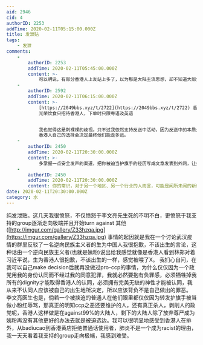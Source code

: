 ```yaml
---
aid: 2946
cid: 4
authorID: 2253
addTime: 2020-02-11T05:15:00.000Z
title: 发泄贴
tags:
    - 发泄
comments:
    -
        authorID: 2253
        addTime: 2020-02-11T05:45:00.000Z
        content: >-
            可以明说，有部分香港人上友站上多了，以为那是大陆主流思想，却不知道大部分大陆人遇到这种侮辱现象只会感到愤怒，除了那些自我创造出新的身份认同的姨粉才能旗帜鲜明地站在他们一边
    -
        authorID: 2592
        addTime: 2020-02-11T06:15:00.000Z
        content: >-
            [https://2049bbs.xyz/t/2722](https://2049bbs.xyz/t/2722) 香港反送中：
            光荣饮食只招待香港人，下单时只限粤语及英语


            我也觉得这是刺裸裸的歧视。只不过我依然支持反送中活动，因为反送中的本质是追求自由民主，而这种歧视的声音并不是主流。因为不割席原因，所以香港人大多对此模糊处理。如果我是香港人，我绝对不会去这样的餐厅，甚至大声呼吁以表达自己的观点，但我不是香港人。
            香港人自己的选择会决定最终他们能走多远。
    -
        authorID: 2450
        addTime: 2020-02-11T20:30:00.000Z
        content: >-
            多掌握一点安全发声的渠道，把你被迫当护旗手的经历写成文章发表到外网，让外面的人了解中共光鲜亮丽全民大团结拥护共产党的背后的真实故事。可能这些在你周围是所有人都懂的常识，但是出了中国大陆，真的没几个人懂，所以在发泄之余，也要思考一下可以做什么。
    -
        authorID: 2450
        addTime: 2020-02-11T20:30:00.000Z
        content: 你的常识，对于另一个地区、另一个行业的人而言，可能是闻所未闻的新鲜事。要消除误解和种族歧视，得从沟通开始做起，从你自己和呼吁做起。
date: 2020-02-11T20:30:00.000Z
category: 水
---
```


纯发泄贴。这几天我很愤怒，不仅愤怒于李文亮先生死的不明不白，更愤怒于我支持的group逐渐走向极端并且开始turn against 其他([http://imgur.com/gallery/Z33hzqa.jpg](https://imgur.com/gallery/Z33hzqa.jpg) 事情的起因就是我在一个讨论武汉疫情的群里反驳了一名逆向民族主义者的生为中国人我很抱歉，不该出生的言论，这种话由一个逆向民族主义者(也就是姨粉)说出给我感觉就像是香港人看到林郑对着习近平说，生为香港人很抱歉，不该出生的一样，感觉被喂了X。 我扪心自问，在我可以自己make decision后就再没做过pro-ccp的事情，为什么仅仅因为一个政党用我的身份认同而不经过我的同意犯罪，我就必然要抱有负罪感，必须牺牲掉我所有的dignity才能取得香港人的认同，必须拥有完美无缺的神性才能被认同，我从来不认同人应该被自己的出生地所决定，所以应该背负不是自己做出的罪恶。 李文亮医生也是，倘若一个被挟迫的普通人在他们眼里都仅仅因为转发护旗手被当做小粉红辱骂，那真正的明知ccp之恶还要维护的人，还有真正杀人，剥削人的政党呢，香港人这样做是在against99%的大陆人，剩下的大陆人除了放弃尊严成为姨粉再没有其他更好的办法去就是被迫选边。我可以很明显地感受到香港人在排外，从badiucao到香港黄店拒绝普通话使用者，肺炎不是一个成为racist的理由，我一天天看着我支持的group走向极端，我感到难受。
